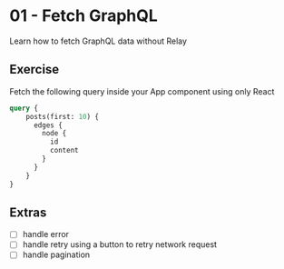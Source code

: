 # 01 - Fetch GraphQL

Learn how to fetch GraphQL data without Relay

## Exercise

Fetch the following query inside your App component using only React

```graphql
query {
    posts(first: 10) {
      edges {
        node {
          id
          content
        }
      }
    }          
}
```

## Extras

- [ ] handle error
- [ ] handle retry using a button to retry network request
- [ ] handle pagination